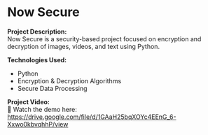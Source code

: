 # Now Secure  
**Project Description:**  
Now Secure is a security-based project focused on encryption and decryption of images, videos, and text using Python.  

**Technologies Used:**  
- Python  
- Encryption & Decryption Algorithms  
- Secure Data Processing  

**Project Video:**  
🎥 Watch the demo here: https://drive.google.com/file/d/1GAaH25bqXOYc4EEnG_6-Xxwo0kbvqhhP/view
